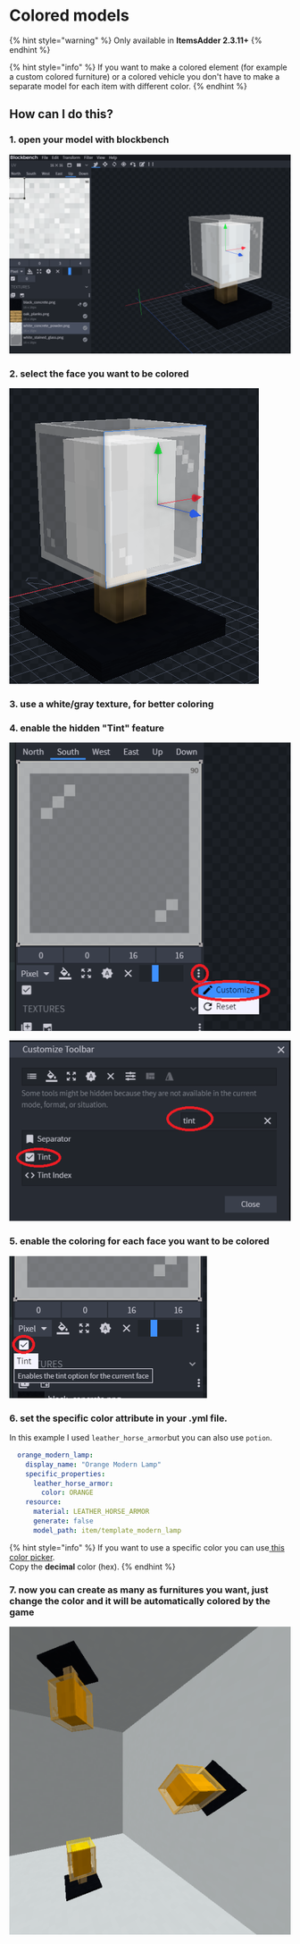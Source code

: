 # Colored models

{% hint style="warning" %}
Only available in **ItemsAdder 2.3.11+**
{% endhint %}

{% hint style="info" %}
If you want to make a colored element \(for example a custom colored furniture\) or a colored vehicle you don't have to make a separate model for each item with different color.
{% endhint %}

## How can I do this?

### 1. open your model with blockbench

![](../../../.gitbook/assets/immagine%20%2890%29.png)

### 2. select the face you want to be colored

![](../../../.gitbook/assets/immagine%20%2870%29.png)

### 3. use a white/gray texture, for better coloring

### 4. enable the hidden "Tint" feature

![](../../../.gitbook/assets/immagine%20%2864%29.png)

![](../../../.gitbook/assets/immagine%20%2856%29.png)

### 5. enable the coloring for each face you want to be colored

![](../../../.gitbook/assets/immagine%20%2881%29.png)

### 6. set the specific color attribute in your .yml file.

In this example I used `leather_horse_armor`but you can also use `potion`.

```yaml
  orange_modern_lamp:
    display_name: "Orange Modern Lamp"
    specific_properties:
      leather_horse_armor:
        color: ORANGE
    resource:
      material: LEATHER_HORSE_ARMOR
      generate: false
      model_path: item/template_modern_lamp
```

{% hint style="info" %}
If you want to use a specific color you can use[ this color picker](https://www.mathsisfun.com/hexadecimal-decimal-colors.html).  
Copy the **decimal** color \(hex\).
{% endhint %}

### 7. now you can create as many as furnitures you want, just change the color and it will be automatically colored by the game

![](../../../.gitbook/assets/immagine%20%2892%29.png)

